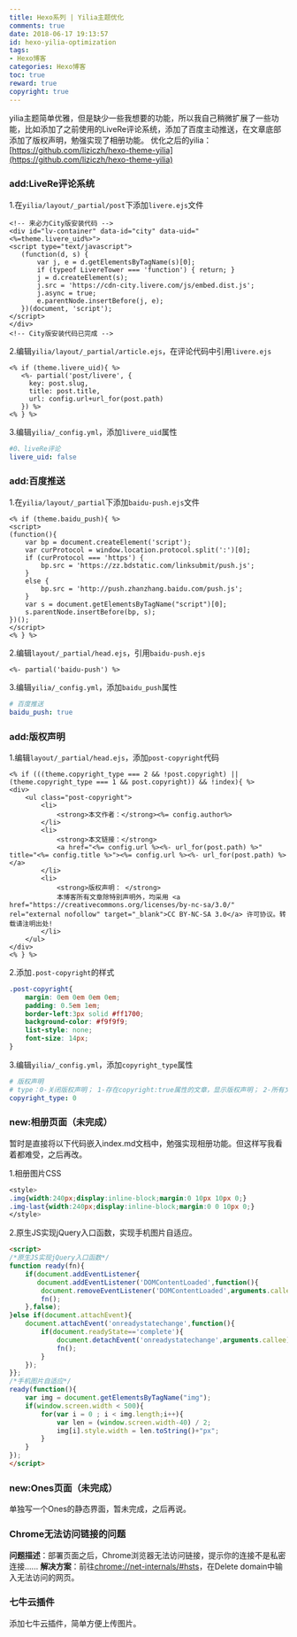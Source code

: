 ```yaml
---
title: Hexo系列 | Yilia主题优化
comments: true
date: 2018-06-17 19:13:57
id: hexo-yilia-optimization
tags:
- Hexo博客
categories: Hexo博客
toc: true
reward: true
copyright: true
---
```


<!--# Hexo系列 | Yilia主题优化-->

yilia主题简单优雅，但是缺少一些我想要的功能，所以我自己稍微扩展了一些功能，比如添加了之前使用的LiveRe评论系统，添加了百度主动推送，在文章底部添加了版权声明，勉强实现了相册功能。
优化之后的yilia：[https://github.com/liziczh/hexo-theme-yilia](https://github.com/liziczh/hexo-theme-yilia)

<!--more-->

### add:LiveRe评论系统 

1.在`yilia/layout/_partial/post`下添加`livere.ejs`文件

```ejs
<!-- 来必力City版安装代码 -->
<div id="lv-container" data-id="city" data-uid="<%=theme.livere_uid%>">
<script type="text/javascript">
   (function(d, s) {
       var j, e = d.getElementsByTagName(s)[0];
       if (typeof LivereTower === 'function') { return; }
       j = d.createElement(s);
       j.src = 'https://cdn-city.livere.com/js/embed.dist.js';
       j.async = true;
       e.parentNode.insertBefore(j, e);
   })(document, 'script');
</script>
</div>
<!-- City版安装代码已完成 -->
```

2.编辑`yilia/layout/_partial/article.ejs`，在评论代码中引用`livere.ejs`

```ejs
<% if (theme.livere_uid){ %>
   <%- partial('post/livere', {
     key: post.slug,
     title: post.title,
     url: config.url+url_for(post.path)
   }) %>
<% } %>
```

3.编辑`yilia/_config.yml`，添加`livere_uid`属性

```yaml
#0、liveRe评论
livere_uid: false
```

### add:百度推送 

1.在`yilia/layout/_partial`下添加`baidu-push.ejs`文件

```ejs
<% if (theme.baidu_push){ %>
<script>
(function(){
    var bp = document.createElement('script');
    var curProtocol = window.location.protocol.split(':')[0];
    if (curProtocol === 'https') {
        bp.src = 'https://zz.bdstatic.com/linksubmit/push.js';
    }
    else {
        bp.src = 'http://push.zhanzhang.baidu.com/push.js';
    }
    var s = document.getElementsByTagName("script")[0];
    s.parentNode.insertBefore(bp, s);
})();
</script>
<% } %> 
```

2.编辑`layout/_partial/head.ejs`，引用`baidu-push.ejs`

```ejs
<%- partial('baidu-push') %>
```

3.编辑`yilia/_config.yml`，添加`baidu_push`属性

```yaml
# 百度推送
baidu_push: true
```

### add:版权声明

1.编辑`layout/_partial/head.ejs`，添加`post-copyright`代码

```ejs
<% if (((theme.copyright_type === 2 && !post.copyright) || (theme.copyright_type === 1 && post.copyright)) && !index){ %>
<div> 
    <ul class="post-copyright">
        <li>
            <strong>本文作者：</strong><%= config.author%>
        </li>
        <li>
            <strong>本文链接：</strong>
            <a href="<%= config.url %><%- url_for(post.path) %>" title="<%= config.title %>"><%= config.url %><%- url_for(post.path) %></a>
        </li>
        <li>
            <strong>版权声明： </strong>
            本博客所有文章除特别声明外，均采用 <a href="https://creativecommons.org/licenses/by-nc-sa/3.0/" rel="external nofollow" target="_blank">CC BY-NC-SA 3.0</a> 许可协议。转载请注明出处!
        </li>
    </ul>
</div>
<% } %>
```

2.添加`.post-copyright`的样式

```css
.post-copyright{
    margin: 0em 0em 0em 0em;
    padding: 0.5em 1em;
    border-left:3px solid #ff1700;
    background-color: #f9f9f9;
    list-style: none;
    font-size: 14px;
}
```

3.编辑`yilia/_config.yml`，添加`copyright_type`属性

```yaml
# 版权声明
# type：0-关闭版权声明； 1-存在copyright:true属性的文章，显示版权声明； 2-所有文章均有版权声明
copyright_type: 0
```

### new:相册页面（未完成）

暂时是直接将以下代码嵌入index.md文档中，勉强实现相册功能。但这样写我看着都难受，之后再改。

1.相册图片CSS

```css
<style>
.img{width:240px;display:inline-block;margin:0 10px 10px 0;}
.img-last{width:240px;display:inline-block;margin:0 0 10px 0;}
</style>
```

2.原生JS实现jQuery入口函数，实现手机图片自适应。

```html
<script>
/*原生JS实现jQuery入口函数*/
function ready(fn){
    if(document.addEventListener{
       document.addEventListener('DOMContentLoaded',function(){
        document.removeEventListener('DOMContentLoaded',arguments.callee,false);
        fn();
    },false);
}else if(document.attachEvent){
    document.attachEvent('onreadystatechange',function(){
        if(document.readyState=='complete'){
            document.detachEvent('onreadystatechange',arguments.callee);
            fn();
        }
    });
}}; 
/*手机图片自适应*/
ready(function(){
    var img = document.getElementsByTagName("img");
    if(window.screen.width < 500){
        for(var i = 0 ; i < img.length;i++){
            var len = (window.screen.width-40) / 2;
            img[i].style.width = len.toString()+"px";
        }
    }
}); 
</script>
```

### new:Ones页面（未完成）

单独写一个Ones的静态界面，暂未完成，之后再说。

### Chrome无法访问链接的问题

**问题描述**：部署页面之后，Chrome浏览器无法访问链接，提示你的连接不是私密连接......
**解决方案**：前往[chrome://net-internals/#hsts](chrome://net-internals/#hsts)，在Delete domain中输入无法访问的网页。

### 七牛云插件

添加七牛云插件，简单方便上传图片。



